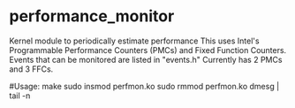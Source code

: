 # performance_monitor
Kernel module to periodically estimate performance
This uses Intel's Programmable Performance Counters (PMCs) and Fixed Function Counters.
Events that can be monitored are listed in "events.h"
Currently has 2 PMCs and 3 FFCs. 

#Usage:
make
sudo insmod perfmon.ko
sudo rmmod perfmon.ko
dmesg | tail -n
